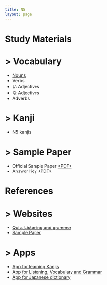 ```yaml
---
title: N5
layout: page
---
```


# Study Materials

# > Vocabulary
- <a href="https://devansh3712.github.io/JLPT-Senpai-md/nouns.html">Nouns</a>
- Verbs 
- い Adjectives 
- な Adjectives 
- Adverbs 

# > Kanji
- N5 kanjis 

# > Sample Paper
- Official Sample Paper <a href="./pdf/N5-official-sample-paper.pdf" target="_blank">&lt;PDF&gt;</a>
- Answer Key <a href="./pdf/N5-sample-paper-answers.pdf" target="_blank">&lt;PDF&gt;</a>

# References

# > Websites
- [Quiz, Listening and grammer](http://www.jlptstudy.net/N5/)
- [Sample Paper](http://jlpt.jp/e/samples/n5/index.html)

# > Apps
- [App for learning Kanjis](https://play.google.com/store/apps/details?id=com.asji.kanjitree&hl=en_IN)
- [App for Listening, Vocabulary and Grammar](https://play.google.com/store/apps/details?id=com.ocoder.grammar.vocabulary.japaness.jlpt.n5pro)
- [App for Japanese dictionary](https://play.google.com/store/apps/details?id=jp.takoboto)
